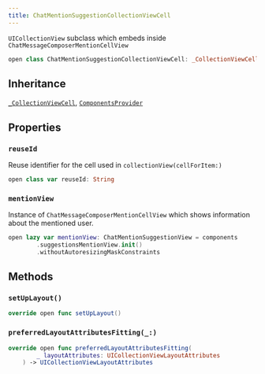 ```yaml
---
title: ChatMentionSuggestionCollectionViewCell
---
```


`UICollectionView` subclass which embeds inside `ChatMessageComposerMentionCellView`

``` swift
open class ChatMentionSuggestionCollectionViewCell: _CollectionViewCell, ComponentsProvider 
```

## Inheritance

[`_CollectionViewCell`](../../../_collection-view-cell), [`ComponentsProvider`](../../../../utils/components-provider)

## Properties

### `reuseId`

Reuse identifier for the cell used in `collectionView(cellForItem:​)`

``` swift
open class var reuseId: String 
```

### `mentionView`

Instance of `ChatMessageComposerMentionCellView` which shows information about the mentioned user.

``` swift
open lazy var mentionView: ChatMentionSuggestionView = components
        .suggestionsMentionView.init()
        .withoutAutoresizingMaskConstraints
```

## Methods

### `setUpLayout()`

``` swift
override open func setUpLayout() 
```

### `preferredLayoutAttributesFitting(_:)`

``` swift
override open func preferredLayoutAttributesFitting(
        _ layoutAttributes: UICollectionViewLayoutAttributes
    ) -> UICollectionViewLayoutAttributes 
```
